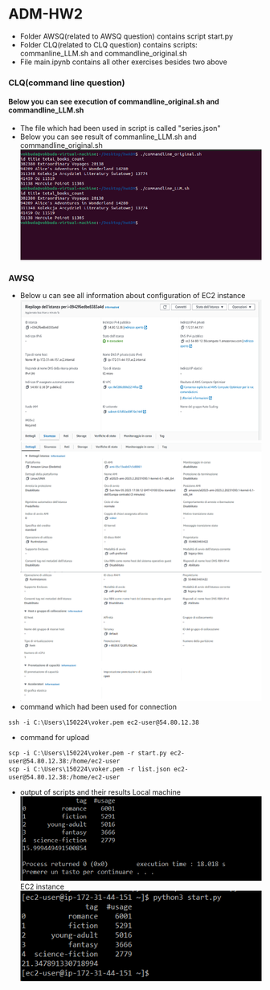 # ADM-HW2
- Folder AWSQ(related to AWSQ question) contains script start.py
- Folder CLQ(related to CLQ question) contains scripts: commanline_LLM.sh and commandline_original.sh
- File main.ipynb contains all other exercises besides two above
### CLQ(command line question)
#### Below you can see execution of commandline_original.sh and commandline_LLM.sh
- The file which had been used in script is called "series.json"
- Below you can see result of commanline_LLM.sh and commandline_original.sh
![plot](./images/clq.PNG)

### AWSQ
- Below u can see all information about configuration of EC2 instance
![plot](./images/aws1.png)
![plot](./images/aws2.png)
![plot](./images/aws3.png)
- command which had been used for connection
```
ssh -i C:\Users\150224\voker.pem ec2-user@54.80.12.38
```
- command for upload
```
scp -i C:\Users\150224\voker.pem -r start.py ec2-user@54.80.12.38:/home/ec2-user
scp -i C:\Users\150224\voker.pem -r list.json ec2-user@54.80.12.38:/home/ec2-user
```
- output of scripts and their results
Local machine
![plot](./images/result_local.png)
EC2 instance
![plot](./images/result_ec2.png)